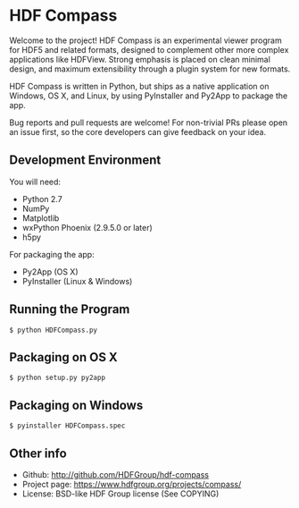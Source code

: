 HDF Compass
===========

Welcome to the project!  HDF Compass is an experimental viewer program for
HDF5 and related formats, designed to complement other more complex
applications like HDFView.  Strong emphasis is placed on clean minimal design,
and maximum extensibility through a plugin system for new formats.

HDF Compass is written in Python, but ships as a native application on
Windows, OS X, and Linux, by using PyInstaller and Py2App to package the app.

Bug reports and pull requests are welcome!  For non-trivial PRs please
open an issue first, so the core developers can give feedback on your idea.

Development Environment
-----------------------

You will need:

* Python 2.7
* NumPy
* Matplotlib
* wxPython Phoenix (2.9.5.0 or later)
* h5py

For packaging the app:

* Py2App (OS X)
* PyInstaller (Linux & Windows)

Running the Program
-------------------

    $ python HDFCompass.py
    
Packaging on OS X
-----------------

    $ python setup.py py2app
    
Packaging on Windows
--------------------

    $ pyinstaller HDFCompass.spec
    
Other info
----------

* Github: http://github.com/HDFGroup/hdf-compass
* Project page: https://www.hdfgroup.org/projects/compass/
* License: BSD-like HDF Group license (See COPYING)

